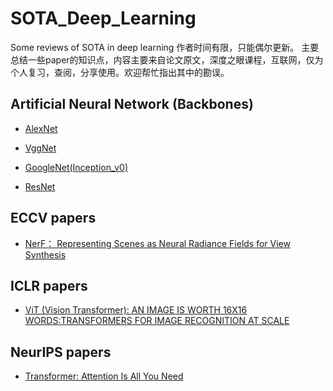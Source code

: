 # SOTA_Deep_Learning
 Some reviews of SOTA in deep learning
 作者时间有限，只能偶尔更新。
 主要总结一些paper的知识点，内容主要来自论文原文，深度之眼课程，互联网，仅为个人复习，查阅，分享使用。欢迎帮忙指出其中的勘误。

## Artificial Neural Network (Backbones)

* [AlexNet](scripts/AlexNet.md)

* [VggNet](scripts/VggNet.md)

* [GoogleNet(Inception_v0)](scripts/GoogleNet(Inception_v0).md)

* [ResNet](scripts/ResNet.md)


## ECCV papers

* [NerF： Representing Scenes as Neural Radiance Fields for View Synthesis](scripts/nerf.md)


## ICLR papers

* [ViT (Vision Transformer): AN IMAGE IS WORTH 16X16 WORDS:TRANSFORMERS FOR IMAGE RECOGNITION AT SCALE](scripts/VisionTransformer.md)

## NeurIPS papers

* [Transformer: Attention Is All You Need](scripts/Transformer.md)


